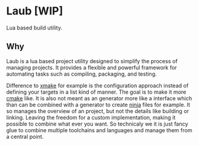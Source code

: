 # Laub [WIP]
Lua based build utility.

## Why
Laub is a lua based project utility designed to simplify the process of managing projects.
It provides a flexible and powerful framework for automating tasks such as compiling, packaging, and testing.

Difference to [xmake](https://xmake.io) for example is the configuration approach instead of defining
your targets in a list kind of manner. The goal is to make it more [cmake](https://cmake.org) like.
It is also not meant as an generator more like a interface which than can be combined with a
generator to create [ninja](https://ninja-build.org) files for example.
It so manages the overview of an project, but not the details like building or linking.
Leaving the freedom for a custom implementation, making it possible to combine what ever you want.
So technicaly we it is just fancy glue to combine multiple toolchains and languages and manage them from a central point.
